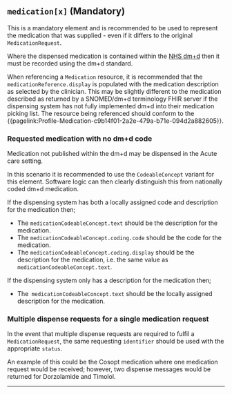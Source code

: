 ## `medication[x]` (Mandatory)

This is a mandatory element and is recommended to be used to represent the medication that was supplied - even if it differs to the original `MedicationRequest`.

Where the dispensed medication is contained within the [NHS dm+d](https://www.nhsbsa.nhs.uk/pharmacies-gp-practices-and-appliance-contractors/dictionary-medicines-and-devices-dmd) then it must be recorded using the dm+d standard.

When referencing a `Medication` resource, it is recommended that the `medicationReference.display` is populated with the medication description as selected by the clinician. This may be slightly different to the medication described as returned by a SNOMED/dm+d terminology FHIR server if the dispensing system has not fully implemented dm+d into their medication picking list. The resource being referenced  should conform to the {{pagelink:Profile-Medication-c9b14f01-2a2e-479a-b71e-094d2a882605}}.

### Requested medication with no dm+d code

Medication not published within the dm+d may be dispensed in the Acute care setting. 

In this scenario it is recommended to use the `CodeableConcept` variant for this element. Software logic can then clearly distinguish this from nationally coded dm+d medication.

If the dispensing system has both a locally assigned code and description for the medication then;

- The `medicationCodeableConcept.text` should be the description for the medication.
- The `medicationCodeableConcept.coding.code` should be the code for the medication.
- The `medicationCodeableConcept.coding.display` should be the description for the medication, i.e. the same value as `medicationCodeableConcept.text`.

If the dispensing system only has a description for the medication then;

- The` medicationCodeableConcept.text` should be the locally assigned description for the medication.

### Multiple dispense requests for a single medication request

In the event that multiple dispense requests are required to fulfil a `MedicationRequest`, the same requesting `identifier` should be used with the appropriate `status`.

An example of this could be the Cosopt medication where one medication request would be received; however, two dispense messages would be returned for Dorzolamide and Timolol.

---
